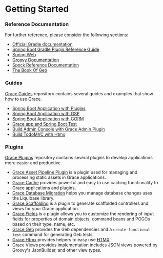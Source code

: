 # Getting Started

### Reference Documentation

For further reference, please consider the following sections:

* [Official Gradle documentation](https://docs.gradle.org)
* [Spring Boot Gradle Plugin Reference Guide](https://docs.spring.io/spring-boot/docs/3.0.13/reference/html/build-tool-plugins.html#build-tool-plugins.gradle)
* [Spring Web](https://docs.spring.io/spring-boot/docs/3.0.13/reference/html/index.html#web)
* [Groovy Documentation](https://groovy-lang.org/documentation.html)
* [Spock Reference Documentation](https://spockframework.org/spock/docs/2.3/index.html)
* [The Book Of Geb](https://gebish.org/manual/current/)

### Guides

[Grace Guides](https://github.com/grace-guides) repository contains several guides and examples that show how to use Grace.

* [Spring Boot Application with Plugins](https://github.com/grace-guides/gs-spring-boot)
* [Spring Boot Application with GSP](https://github.com/grace-guides/gs-spring-boot-gsp)
* [Spring Boot Application with GORM](https://github.com/grace-guides/gs-spring-boot-gorm)
* [Grace app and Spring Boot Test](https://github.com/grace-guides/gs-spring-boot-test)
* [Build Admin Console with Grace Admin Plugin](https://github.com/grace-guides/gs-admin-console)
* [Build TodoMVC with Htmx](https://github.com/grace-guides/gs-htmx-todomvc)

### Plugins

[Grace Plugins](https://github.com/grace-plugins/) repository contains several plugins to develop applications more easier and productive.

* [Grace Asset Pipeline Plugin](https://github.com/grace-plugins/grace-asset-pipeline) is a plugin used for managing and processing static assets in Grace applications.
* [Grace Cache](https://github.com/graceframework/grace-cache) provides powerful and easy to use caching functionality to Grace applications and plugins.
* [Grace Database Migration](https://github.com/graceframework/grace-database-migration) helps you manage database changes uses the Liquibase library.
* [Grace Scaffolding](https://github.com/graceframework/grace-scaffolding) is a plugin to generate scaffolded controllers and views for your Grace application.
* [Grace Fields](https://github.com/graceframework/grace-fields) is a plugin allows you to customize the rendering of input fields for properties of domain objects, command beans and POGOs based on their type, name, etc.
* [Grace Geb](https://github.com/graceframework/grace-geb) provides the Geb dependencies and a `create-functional-test` command for generating Geb tests.
* [Grace Htmx](https://github.com/grace-plugins/grace-htmx) provides helpers to easy use [HTMX](https://htmx.org).
* [Grace Views](https://github.com/graceframework/grace-views) provides implementation includes JSON views powered by Groovy's JsonBuilder, and other view types.
